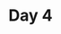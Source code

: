 # Day 4

<!---
Nota1: avanzate di categoria solo dopo aver risolto (100 / 100) tutti i problemi della categoria precedente!

Nota2: se avete problemi con la programmazione, quindi non avete mai programmato, non sapete cosa sia una funzione o una variabile o un vettore, potete consultare la guida del Prof. Bugatti linkata in home page (primi due capitoli). Se avete tutto abbastanza chiaro, potete seguire le note sul C++ che verranno aggiornate man mano in questo repository, che però non andranno a coprire le basi ma solo argomenti specifici utili per le Olimpiadi.

## Riscaldamento
* [easy 1](https://training.olinfo.it/#/task/easy1/statement)
* [easy 2](https://training.olinfo.it/#/task/easy2/statement)
* [easy 3](https://training.olinfo.it/#/task/easy3/statement)

## Problemi della settimana
* [luiss_azioni](https://training.olinfo.it/#/task/luiss_azioni/statement) - Gara di allenamento LUISS 2018
* [gator_pcollatz](https://training.olinfo.it/#/task/gator_pcollatz/statement) - Gara di allenamento TOR Vergata 2016
* [spartizione](https://training.olinfo.it/#/task/spartizione/statement) - OII territoriali 2016
* [turni](https://training.olinfo.it/#/task/turni/statement) - OII territoriali 2012
* [luiss_laurea](https://training.olinfo.it/#/task/luiss_laurea/statement) - Gara di allenamento LUISS 2018

## Bonus
Avete risolto tutti i problemi della settimana ed avete voglia di farne altri? :sunglasses:

Abbiamo altri problemi già pronti, mandateci una mail!

## Soluzioni
Le soluzioni saranno presentate durante il prossimo incontro e caricate in questa cartella, cercate di risolvere tutti i problemi prima di Venerdì prossimo!
-->
